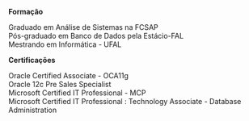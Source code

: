 
**Formação**

Graduado em Análise de Sistemas na FCSAP<br/>
Pós-graduado em Banco de Dados pela Estácio-FAL<br/>
Mestrando em Informática - UFAL<br/>


**Certificações**

Oracle Certified Associate - OCA11g <br/>
Oracle 12c Pre Sales Specialist<br/> 
Microsoft Certified IT Professional - MCP<br/> 
Microsoft Certified IT Professional : Technology Associate - Database Administration<br/>

